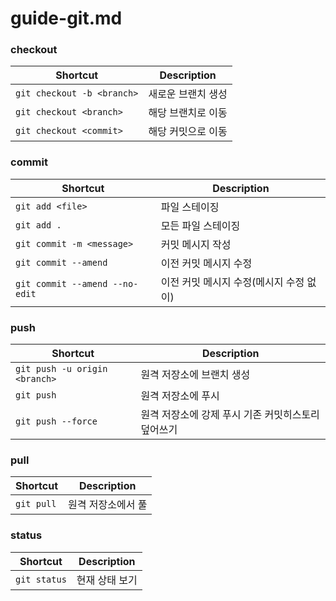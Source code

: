 # guide-git.md

### checkout

| Shortcut                   | Description |
|----------------------------|-------------|
| `git checkout -b <branch>` | 새로운 브랜치 생성  |
| `git checkout <branch>`    | 해당 브랜치로 이동  |
| `git checkout <commit>`    | 해당 커밋으로 이동  |

### commit

| Shortcut                       | Description             |
|--------------------------------|-------------------------|
| `git add <file>`               | 파일 스테이징                 |
| `git add .`                    | 모든 파일 스테이징              |
| `git commit -m <message>`      | 커밋 메시지 작성               |
| `git commit --amend`           | 이전 커밋 메시지 수정            |
| `git commit --amend --no-edit` | 이전 커밋 메시지 수정(메시지 수정 없이) |

### push

| Shortcut                      | Description    |
|-------------------------------|----------------|
| `git push -u origin <branch>` | 원격 저장소에 브랜치 생성 |
| `git push`                    | 원격 저장소에 푸시     |
| `git push --force`            | 원격 저장소에 강제 푸시 기존 커밋히스토리 덮어쓰기  |

### pull

| Shortcut   | Description |
|------------|-------------|
| `git pull` | 원격 저장소에서 풀  |

### status

| Shortcut     | Description |
|--------------|-------------|
| `git status` | 현재 상태 보기    |
